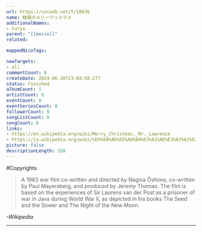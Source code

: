 ```yaml
---
url: https://vocadb.net/T/10636
name: 戦場のメリークリスマス
additionalNames: 
- Furyo
parent: "[[movie]]"
related:

mappedNicoTags:

newTargets:
- all
commentCount: 0
createDate: 2024-06-20T23:04:50.277
status: Finished
albumCount: 1
artistCount: 0
eventCount: 0
eventSeriesCount: 0
followerCount: 0
songListCount: 0
songCount: 0
links: 
- https://en.wikipedia.org/wiki/Merry_Christmas,_Mr._Lawrence
- https://ja.wikipedia.org/wiki/%E6%88%A6%E5%A0%B4%E3%81%AE%E3%83%A1%E3%83%AA%E3%83%BC%E3%82%AF%E3%83%AA%E3%82%B9%E3%83%9E%E3%82%B9
picture: false
descriptionLength: 328
---
```


#Copyrights

>A 1983 war film co-written and directed by Nagisa Ōshima, co-written by Paul Mayersberg, and produced by Jeremy Thomas.
The film is based on the experiences of Sir Laurens van der Post as a prisoner of war in Java during World War II, as depicted in his books The Seed and the Sower and The Night of the New Moon.

*-Wikipedia*

---

